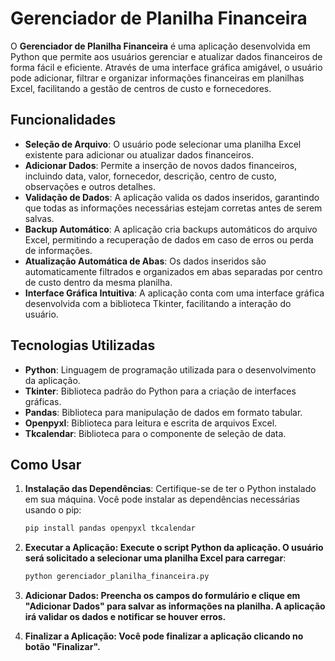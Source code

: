 # Gerenciador de Planilha Financeira

O **Gerenciador de Planilha Financeira** é uma aplicação desenvolvida em Python que permite aos usuários gerenciar e atualizar dados financeiros de forma fácil e eficiente. Através de uma interface gráfica amigável, o usuário pode adicionar, filtrar e organizar informações financeiras em planilhas Excel, facilitando a gestão de centros de custo e fornecedores.

## Funcionalidades

- **Seleção de Arquivo**: O usuário pode selecionar uma planilha Excel existente para adicionar ou atualizar dados financeiros.
- **Adicionar Dados**: Permite a inserção de novos dados financeiros, incluindo data, valor, fornecedor, descrição, centro de custo, observações e outros detalhes.
- **Validação de Dados**: A aplicação valida os dados inseridos, garantindo que todas as informações necessárias estejam corretas antes de serem salvas.
- **Backup Automático**: A aplicação cria backups automáticos do arquivo Excel, permitindo a recuperação de dados em caso de erros ou perda de informações.
- **Atualização Automática de Abas**: Os dados inseridos são automaticamente filtrados e organizados em abas separadas por centro de custo dentro da mesma planilha.
- **Interface Gráfica Intuitiva**: A aplicação conta com uma interface gráfica desenvolvida com a biblioteca Tkinter, facilitando a interação do usuário.

## Tecnologias Utilizadas

- **Python**: Linguagem de programação utilizada para o desenvolvimento da aplicação.
- **Tkinter**: Biblioteca padrão do Python para a criação de interfaces gráficas.
- **Pandas**: Biblioteca para manipulação de dados em formato tabular.
- **Openpyxl**: Biblioteca para leitura e escrita de arquivos Excel.
- **Tkcalendar**: Biblioteca para o componente de seleção de data.

## Como Usar

1. **Instalação das Dependências**:
   Certifique-se de ter o Python instalado em sua máquina. Você pode instalar as dependências necessárias usando o pip:

   ```bash
   pip install pandas openpyxl tkcalendar
2. **Executar a Aplicação: Execute o script Python da aplicação. O usuário será solicitado a selecionar uma planilha Excel para carregar**:
   
   ```bash
   python gerenciador_planilha_financeira.py
3. **Adicionar Dados: Preencha os campos do formulário e clique em "Adicionar Dados" para salvar as informações na planilha. A aplicação irá validar os dados e notificar se houver erros.**
   
4. **Finalizar a Aplicação: Você pode finalizar a aplicação clicando no botão "Finalizar".**
